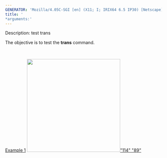 ```yaml
---
GENERATOR: 'Mozilla/4.05C-SGI [en] (X11; I; IRIX64 6.5 IP30) [Netscape]'
title: '
*arguments:'
---
```


 Description: test trans

   The objective is to test the **trans** command.

    

   [Example 1](description_trans.md)
   [<img height="300" width="300" src="/assets/images/trans2_tn.gif">"114"
   "89"](description_trans.md)
